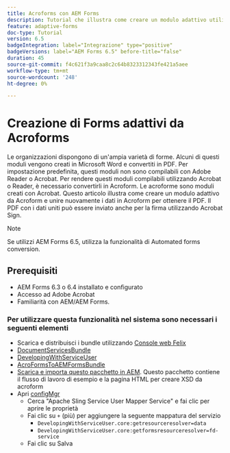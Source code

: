 ```yaml
---
title: Acroforms con AEM Forms
description: Tutorial che illustra come creare un modulo adattivo utilizzando Acroform e unire i dati per ottenere un PDF. Il PDF con i dati uniti può quindi essere inviato per la firma utilizzando Acrobat Sign.
feature: adaptive-forms
doc-type: Tutorial
version: 6.5
badgeIntegration: label="Integrazione" type="positive"
badgeVersions: label="AEM Forms 6.5" before-title="false"
duration: 45
source-git-commit: f4c621f3a9caa8c2c64b8323312343fe421a5aee
workflow-type: tm+mt
source-wordcount: '248'
ht-degree: 0%

---
```



# Creazione di Forms adattivi da Acroforms

Le organizzazioni dispongono di un&#39;ampia varietà di forme. Alcuni di questi moduli vengono creati in Microsoft Word e convertiti in PDF. Per impostazione predefinita, questi moduli non sono compilabili con Adobe Reader o Acrobat. Per rendere questi moduli compilabili utilizzando Acrobat o Reader, è necessario convertirli in Acroform. Le acroforme sono moduli creati con Acrobat. Questo articolo illustra come creare un modulo adattivo da Acroform e unire nuovamente i dati in Acroform per ottenere il PDF. Il PDF con i dati uniti può essere inviato anche per la firma utilizzando Acrobat Sign.

>[!NOTE]
>
>Se utilizzi AEM Forms 6.5, utilizza la funzionalità di Automated forms conversion.

## Prerequisiti

* AEM Forms 6.3 o 6.4 installato e configurato
* Accesso ad Adobe Acrobat
* Familiarità con AEM/AEM Forms.

### Per utilizzare questa funzionalità nel sistema sono necessari i seguenti elementi

* Scarica e distribuisci i bundle utilizzando [Console web Felix](http://localhost:4502/system/console/bundles)
* [DocumentServicesBundle](/help/forms/assets/common-osgi-bundles/AEMFormsDocumentServices.core-1.0-SNAPSHOT.jar)
* [DevelopingWithServiceUser](/help/forms/assets/common-osgi-bundles/DevelopingWithServiceUser.jar)
* [AcroFormsToAEMFormsBundle](https://forms.enablementadobe.com/content/DemoServerBundles/AcroFormToAEMForm.core-1.0-SNAPSHOT.jar)
* [Scarica e importa questo pacchetto in AEM](assets/acro-form-aem-form.zip). Questo pacchetto contiene il flusso di lavoro di esempio e la pagina HTML per creare XSD da acroform
* Apri [configMgr](http://localhost:4502/system/console/configMgr)
   * Cerca &quot;Apache Sling Service User Mapper Service&quot; e fai clic per aprire le proprietà
   * Fai clic su `+` (più) per aggiungere la seguente mappatura del servizio
      * `DevelopingWithServiceUser.core:getresourceresolver=data`
      * `DevelopingWithServiceUser.core:getformsresourceresolver=fd-service`
   * Fai clic su Salva
